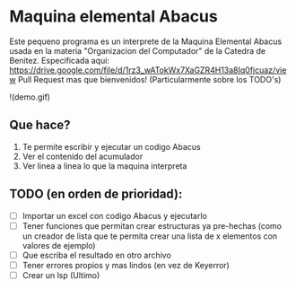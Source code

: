 # Maquina elemental Abacus
Este pequeno programa es un interprete de la Maquina Elemental Abacus usada en la materia "Organizacion del Computador" de la Catedra de Benitez. Especificada aqui: https://drive.google.com/file/d/1rz3_wATokWx7XaGZR4H13a8Iq0fjcuaz/view
Pull Request mas que  bienvenidos! (Particularmente sobre los TODO's)

!(demo.gif)

## Que hace?
1. Te permite escribir y ejecutar un codigo Abacus
2. Ver el contenido del acumulador
3. Ver linea a linea lo que la maquina interpreta

## TODO (en orden de prioridad):
- [ ] Importar un excel con codigo Abacus y ejecutarlo
- [ ] Tener funciones que permitan crear estructuras ya pre-hechas (como un creador de lista que te permita crear una lista de x elementos con valores de ejemplo)
- [ ] Que escriba el resultado en otro archivo
- [ ] Tener errores propios y mas lindos (en vez de Keyerror)
- [ ] Crear un lsp (Ultimo)
